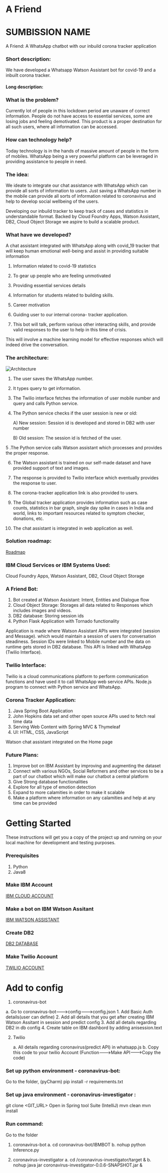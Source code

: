 # A Friend

# SUMBISSION NAME  

A Friend: A WhatsApp chatbot with our inbuild corona tracker application

### Short description:
We have developed a Whatsapp Watson Assistant bot for covid-19 and a inbuilt corona tracker.

#### Long description: 

### What is the problem? 

Currently lot of people in this lockdown period are unaware of correct information. People do not have access to essential services, some are losing jobs and feeling demotivated. This product is a proper destination for all such users, where all information can be accessed. 

### How can technology help? 

Today technology is in the hands of massive amount of people in the form of mobiles. WhatsApp being a very powerful platform can be leveraged in providing assistance to people in need. 

### The idea: 

We ideate to integrate our chat assistance with WhatsApp which can provide all sorts of information to users. Just saving a WhatsApp number in the mobile can provide all sorts of information related to coronavirus and help to develop social wellbeing of the users. 

Developing our inbuild tracker to keep track of cases and statistics in understandable format. Backed by Cloud Foundry Apps, Watson Assistant, DB2, Cloud Object Storage we aspire to build a scalable product. 

### What have we developed?  

A chat assistant integrated with WhatsApp along with covid_19 tracker that will keep human emotional well-being and assist in providing suitable information 

1. Information related to covid-19 statistics  

2. To gear up people who are feeling unmotivated  

3. Providing essential services details  

4. Information for students related to building skills.  

5. Career motivation  

6. Guiding user to our internal corona- tracker application.  

7. This bot will talk, perform various other interacting skills, and provide valid responses to the user to help in this time of crisis.  

This will involve a machine learning model for effective responses which will indeed drive the conversation. 

### The architecture: 

![Architecture](https://github.com/Sapna-Tech/AFriend/blob/master/architecture.png)

1. The user saves the WhatsApp number. 

2. It types query to get information. 

3. The Twilio interface fetches the information of user mobile number and query and calls Python service. 

4. The Python service checks if the user session is new or old: 

     A) New session: Session id is developed and stored in DB2 with user number 

     B) Old session: The session id is fetched of the user. 

5 .The Python service calls Watson assistant which processes and provides the proper response. 

6. The Watson assistant is trained on our self-made dataset and have provided support of text and images. 

7. The response is provided to Twilio interface which eventually provides the response to user. 

8. The corona-tracker application link is also provided to users. 

9. The Global tracker application provides information such as case counts, statistics in bar graph, single day spike in cases in India and world, links to important resources related to symptom checker, donations, etc. 

10. The chat assistant is integrated in web application as well. 

### Solution roadmap: 

[Roadmap](https://github.com/Sapna-Tech/AFriend/blob/master/long_road_map.png)

### IBM Cloud Services or IBM Systems Used: 
Cloud Foundry Apps, Watson Assistant, DB2, Cloud Object Storage 

### A Friend Bot: 

1. Bot created at Watson Assistant: Intent, Entities and Dialogue flow 
2. Cloud Object Storage: Storages all data related to Responses which includes images and videos. 
3. DB2 database: Storing session ids  
4. Python Flask Application with Tornado functionality  

Application is made where Watson Assistant APIs were integrated (session and Message). which would maintain a session of users for conversation steadiness. 
Session IDs were linked to Mobile number and the data on runtime gets stored in DB2 database.
This API is linked with WhatsApp (Twilio Interface). 

### Twilio Interface: 

Twilio is a cloud communications platform to perform communication functions and have used it to call WhatsApp web service APIs. 
Node.js program to connect with Python service and WhatsApp.  

### Corona Tracker Application: 

1. Java Spring Boot Application   
2. John Hopkins data set and other open source APIs used to fetch real time data 
3. Serving Web Content with Spring MVC & Thymeleaf 
4. UI: HTML, CSS, JavaScript 

Watson chat assistant integrated on the Home page 

### Future Plans: 

1. Improve bot on IBM Assistant by improving and augmenting the dataset
2. Connect with various NGOs, Social Reformers and other services to be a part of our chatbot which will make our chatbot a central platform
3. Give Strong database functionalities 
4. Explore for all type of emotion detection
5. Expand to more calamities in order to make it scalable
6. Make a platform where information on any calamities and help at any time can be provided

# Getting Started
These instructions will get you a copy of the project up and running on your local machine for development and testing purposes.

### Prerequisites

1. Python
2. Java8

### Make IBM Account
[IBM CLOUD ACCOUNT](https://console.ng.bluemix.net/registration/)

### Make a bot on IBM Watson Assitant
[IBM WATSON ASSISTANT](https://www.ibm.com/watson/how-to-build-a-chatbot)

### Create DB2
[DB2 DATABASE](https://cloud.ibm.com/docs/Db2onCloud?topic=Db2onCloud-getting-started)

### Make Twilio Account
[TWILIO ACCOUNT](https://www.twilio.com/blog/what-does-twilio-do)

# Add to config
1. coronavirus-bot
  
  a. Go to coronavirus-bot--->config--->config.json
    1. Add Basic Auth details(user can define) 
    2. Add all details that you get after creating IBM Watson Assitant in session and predict config
    3. Add all details regarding DB2 in db config
    4. Create table on IBM dashbord by adding anisession.text

2. Twilio
  
    a. All details regarding coronavirus(predict API) in whatsapp.js
    b. Copy this code to your twilio Account (Function--->Make API--->Copy the code)

### Set up python environment - coronavirus-bot:
Go to the folder, (pyCharm)
pip install -r requirements.txt

### Set up java environment - coronavirus-investigator :
git clone <GIT_URL>
Open in Spring tool Suite (IntelliJ)
mvn clean
mvn install

### Run command:
Go to the folder

1. coronavirus-bot
  a. cd coronavirus-bot/IBMBOT
  b. nohup python Inference.py

2. coronavirus-investigator
  a. cd /coronavirus-investigator/target &
  b. nohup java jar coronavirus-investigator-0.0.6-SNAPSHOT.jar & 
